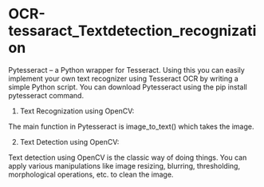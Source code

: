 # OCR-tessaract_Textdetection_recognization


 Pytesseract – a Python wrapper for Tesseract. Using this you can easily implement your own text recognizer using Tesseract OCR by writing a simple Python script.
You can download Pytesseract using the pip install pytesseract command.


1) Text Recognization using OpenCV:

The main function in Pytesseract is image_to_text() which takes the image.


2) Text Detection using OpenCV:

Text detection using OpenCV is the classic way of doing things. You can apply various manipulations like image resizing, blurring, thresholding, morphological operations, etc. to clean the image.

